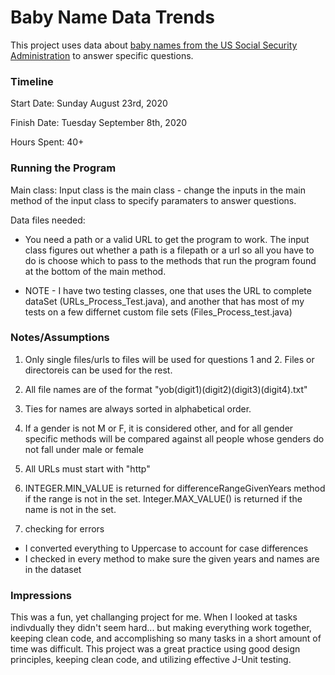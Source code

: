 Baby Name Data Trends
====
This project uses data about [baby names from the US Social Security Administration](https://www.ssa.gov/oact/babynames/limits.html) to answer specific questions. 

### Timeline

Start Date:  Sunday August 23rd, 2020

Finish Date: Tuesday September 8th, 2020

Hours Spent: 40+

### Running the Program

Main class: 
Input class is the main class - change the inputs in the main method of the input class
to specify paramaters to answer questions. 

Data files needed: 

* You need a path or a valid URL to get the program to work. The input class figures
out whether a path is a filepath or a url so all you have to do is choose which
to pass to the methods that run the program found at the bottom of the main method. 

* NOTE - I have two testing classes, one that uses the URL to complete dataSet (URLs_Process_Test.java), and another that 
       has most of my tests on a few differnet custom file sets (Files_Process_test.java) 


### Notes/Assumptions
1. Only single files/urls to files will be used for questions 1 and 2. Files or directoreis can be used for the rest.   

2. All file names are of the format "yob(digit1)(digit2)(digit3)(digit4).txt"

3. Ties for names are always sorted in alphabetical order. 

4. If a gender is not M or F, it is considered other, and for all gender specific methods will be compared against all people whose genders do 
 not fall under male or female

5. All URLs must start with "http"


6. INTEGER.MIN_VALUE is returned for differenceRangeGivenYears method if the range is not in the set. Integer.MAX_VALUE()
 is returned if the name is not in the set.
 
 7. checking for errors
 - I converted everything to Uppercase to account for case differences
 - I checked in every method to make sure the given years and names are in the dataset

### Impressions
This was a fun, yet challanging project for me. When I looked at tasks indivdually they didn't seem hard...
but making everything work together, keeping clean code, and accomplishing so many tasks in a short amount of time
was  difficult. This project was a great practice using good design principles, keeping clean code, and utilizing effective J-Unit testing. 
